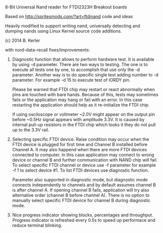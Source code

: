 8-Bit Universal Nand reader for FTDI2323H Breakout boards

Based on http://spritesmods.com/?art=ftdinand code and ideas

Heavily modified to support writing nand, universally detecting and dumping nands
using Linux Kernel source code additions.

(c) 2014 B. Kerler <info AT revskills.de>

with nord-data-recall fixes/improvements:
1. Diagnostic function that allows to perform hardware test. It is available by using -d parameter.
   There are two ways to testing. The one is to execute all tests one by one, to accomplish that
   use only the -d parameter. Another way is to do specific single test adding number to -d parameter. 
   For example -d 15 to execute test of IORDY pin.
   
   Please be warned that FTDI chip may restart or react abnormally when pins are touched with bare hands.
   Because of this, tests may sometimes fails or the application may hang or fail with an error.
   In this case restarting the application should help as it re-initialize the FTDI chip.
   
   If using osciloscope or voltmeter ~2.0V might appear on the output pin before ~0.5Hz signal appears
   with amplitude 3.3V. It is caused by internal pull-up resistors in the FTDI chip which looks it they 
   do not pull up to the 3.3V rail.
   
2. Selecting specific FTDI device. Raise condition may occur when the FTDI device is plugged for first
   time and Channel B installed before Channel A. It may also happend when there are more FTDI 
   devices connected to computer. In this case application may connect to wrong device or channel B
   and further communication with NAND chip will fail. To select specific FTDI channel or device use -f
   parameter for example -f 1 to select device #1. To list FTDI devices use diagnostic function.
   
   Parameter also supported in diagnostic mode, but diagnostic mode connects independently to channels
   and by default assumes channel B is after channel A. If opening channel B fails, application will
   try also alternative order (channel B before channel A). There is no option to manually select specific
   FTDI device for channel B during diagnostic mode.
   
3. Nice progress indicator showing blocks, percentages and throughput. Progress indicator
   is refreshed every 0.5s to speed up performace and reduce terminal blinking.
   